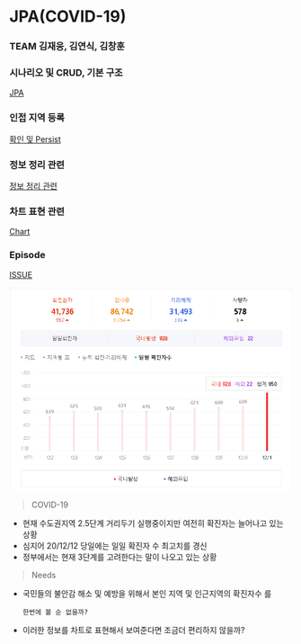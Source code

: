 # JPA(COVID-19)

### TEAM 김재웅, 김연식, 김창훈

### 시나리오 및 CRUD, 기본 구조

[JPA](JPA(COVID-19)%20c9e7f89e68aa466aaf207d63c65e9784/JPA%2037c7c187e8394da99e397631bd9ce158.md)

### 인접 지역 등록

[확인 및 Persist](https://github.com/ArkimCity/JPA_mp/blob/main/JPA(COVID-19)%20c9e7f89e68aa466aaf207d63c65e9784/%ED%99%95%EC%9D%B8%20%EB%B0%8F%20Persist%20e251bd19743d41f8be934a0f9ff27060.md)

### 정보 정리 관련

[정보 정리 관련](https://github.com/ArkimCity/JPA_mp/blob/main/JPA(COVID-19)%20c9e7f89e68aa466aaf207d63c65e9784/%EC%A0%95%EB%B3%B4%20%EC%A0%95%EB%A6%AC%20%EA%B4%80%EB%A0%A8%20b5d10c949a3842cd8d9e224b677af7cc.md)

### 차트 표현 관련

[Chart](JPA(COVID-19)%20c9e7f89e68aa466aaf207d63c65e9784/Chart%20b682058efc644587b7336e4ec0980dbf.md)

### Episode

[ISSUE](JPA(COVID-19)%20c9e7f89e68aa466aaf207d63c65e9784/ISSUE%2056fd58afc5cf417f8aa963dcc04251de.md)

![JPA(COVID-19)%20c9e7f89e68aa466aaf207d63c65e9784.png](JPA(COVID-19)%20c9e7f89e68aa466aaf207d63c65e9784.png)

> COVID-19

- 현재 수도권지역 2.5단계 거리두기 실행중이지만 여전히 확진자는 늘어나고 있는 상황
- 심지어 20/12/12 당일에는 일일 확진자 수 최고치를 경신
- 정부에서는 현재 3단계를 고려한다는 말이 나오고 있는 상황

> Needs

- 국민들의 불안감 해소 및 예방을 위해서 본인 지역 및 인근지역의 확진자수 를

      한번에 볼 순 없을까?

- 이러한 정보를 차트로 표현해서 보여준다면 조금더 편리하지 않을까?
